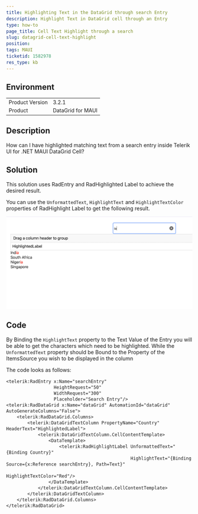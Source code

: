 ```yaml
---
title: Highlighting Text in the DataGrid through search Entry
description: Highlight Text in DataGrid cell through an Entry
type: how-to
page_title: Cell Text Highlight through a search
slug: datagrid-cell-text-highlight
position: 
tags: MAUI
ticketid: 1582978
res_type: kb
---
```


## Environment
<table>
	<tbody>
		<tr>
			<td>Product Version</td>
			<td>3.2.1</td>
		</tr>
		<tr>
			<td>Product</td>
			<td>DataGrid for MAUI</td>
		</tr>
	</tbody>
</table>


## Description

How can I have highlighted matching text from a search entry inside Telerik UI for .NET MAUI DataGrid Cell?

## Solution

This solution uses RadEntry and RadHighlighted Label to achieve the desired result.

You can use the `UnformattedText`, `HighlightText` and `HighlightTextColor` properties of RadHighlight Label to get the following result.

![DataGrid Highlighted Text](images/highlightedtext.png)

## Code

By Binding the `HighlightText` property to the Text Value of the Entry you will be able to get the characters which need to be highlighted. While the `UnformattedText` property should be Bound to the Property of the ItemsSource you wish to be displayed in the column

The code looks as follows:

```XAML
<telerik:RadEntry x:Name="searchEntry"
				  HeightRequest="50"
				  WidthRequest="300"
				  Placeholder="Search Entry"/>
<telerik:RadDataGrid x:Name="dataGrid" AutomationId="dataGrid" AutoGenerateColumns="False">
	<telerik:RadDataGrid.Columns>
		<telerik:DataGridTextColumn PropertyName="Country" HeaderText="HighlightedLabel">
			<telerik:DataGridTextColumn.CellContentTemplate>
				<DataTemplate>
					<telerik:RadHighlightLabel UnformattedText="{Binding Country}"
											   HighlightText="{Binding Source={x:Reference searchEntry}, Path=Text}"
											   HighlightTextColor="Red"/>
				</DataTemplate>
			</telerik:DataGridTextColumn.CellContentTemplate>
		</telerik:DataGridTextColumn>
	</telerik:RadDataGrid.Columns>
</telerik:RadDataGrid>
```